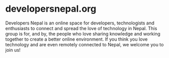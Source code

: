 # developersnepal.org

Developers Nepal is an online space for developers, technologists and enthusiasts to connect and spread the love of technology in Nepal. This group is for, and by, the people who love sharing knowledge and working together to create a better online environment. If you think you love technology and are even remotely connected to Nepal, we welcome you to join us!
